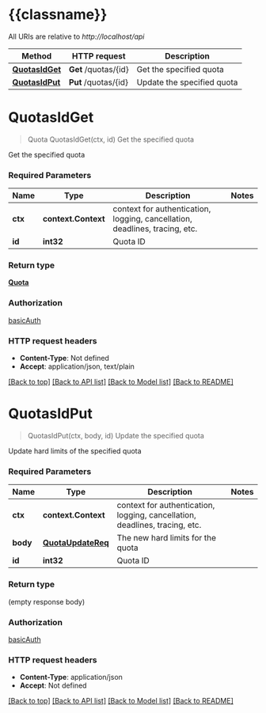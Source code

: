 # {{classname}}

All URIs are relative to *http://localhost/api*

Method | HTTP request | Description
------------- | ------------- | -------------
[**QuotasIdGet**](QuotaApi.md#QuotasIdGet) | **Get** /quotas/{id} | Get the specified quota
[**QuotasIdPut**](QuotaApi.md#QuotasIdPut) | **Put** /quotas/{id} | Update the specified quota

# **QuotasIdGet**
> Quota QuotasIdGet(ctx, id)
Get the specified quota

Get the specified quota

### Required Parameters

Name | Type | Description  | Notes
------------- | ------------- | ------------- | -------------
 **ctx** | **context.Context** | context for authentication, logging, cancellation, deadlines, tracing, etc.
  **id** | **int32**| Quota ID | 

### Return type

[**Quota**](Quota.md)

### Authorization

[basicAuth](../README.md#basicAuth)

### HTTP request headers

 - **Content-Type**: Not defined
 - **Accept**: application/json, text/plain

[[Back to top]](#) [[Back to API list]](../README.md#documentation-for-api-endpoints) [[Back to Model list]](../README.md#documentation-for-models) [[Back to README]](../README.md)

# **QuotasIdPut**
> QuotasIdPut(ctx, body, id)
Update the specified quota

Update hard limits of the specified quota

### Required Parameters

Name | Type | Description  | Notes
------------- | ------------- | ------------- | -------------
 **ctx** | **context.Context** | context for authentication, logging, cancellation, deadlines, tracing, etc.
  **body** | [**QuotaUpdateReq**](QuotaUpdateReq.md)| The new hard limits for the quota | 
  **id** | **int32**| Quota ID | 

### Return type

 (empty response body)

### Authorization

[basicAuth](../README.md#basicAuth)

### HTTP request headers

 - **Content-Type**: application/json
 - **Accept**: Not defined

[[Back to top]](#) [[Back to API list]](../README.md#documentation-for-api-endpoints) [[Back to Model list]](../README.md#documentation-for-models) [[Back to README]](../README.md)

